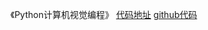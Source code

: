 


《Python计算机视觉编程》
[代码地址](https://yongyuan.name/pcvwithpython/)
[github代码](https://github.com/ZhangXinNan/pcv-book-code)
